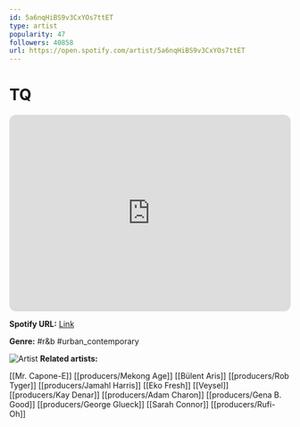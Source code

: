 ```yaml
---
id: 5a6nqHiBS9v3CxYOs7ttET
type: artist
popularity: 47
followers: 40858
url: https://open.spotify.com/artist/5a6nqHiBS9v3CxYOs7ttET
---
```

# TQ

<iframe style="border-radius:12px" src="https://open.spotify.com/embed/artist/5a6nqHiBS9v3CxYOs7ttET" width="100%" height="352" frameBorder="0" allowfullscreen="" allow="autoplay; clipboard-write; encrypted-media; fullscreen; picture-in-picture" loading="lazy"></iframe>

**Spotify URL:** [Link](https://open.spotify.com/artist/5a6nqHiBS9v3CxYOs7ttET)

**Genre:**  #r&b #urban_contemporary

![Artist](https://i.scdn.co/image/ab6761610000e5eb53082c2e9fe2abff49e60130)
**Related artists:**

[[Mr. Capone-E]]
[[producers/Mekong Age]]
[[Bülent Aris]]
[[producers/Rob Tyger]]
[[producers/Jamahl Harris]]
[[Eko Fresh]]
[[Veysel]]
[[producers/Kay Denar]]
[[producers/Adam Charon]]
[[producers/Gena B. Good]]
[[producers/George Glueck]]
[[Sarah Connor]]
[[producers/Rufi-Oh]]
